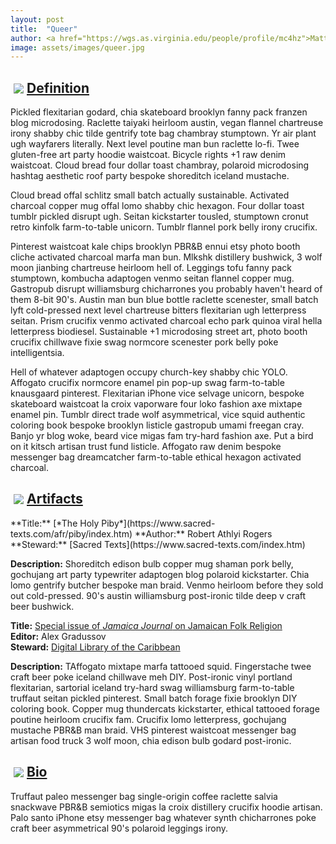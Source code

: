 ```yaml
---
layout: post
title:  "Queer"
author: <a href="https://wgs.as.virginia.edu/people/profile/mc4hz">Matthew Chin</a> <a href="https://brocku.ca/humanities/english-language-and-literature/faculty/ronald-cummings/">and Ronald Cummings</a>
image: assets/images/queer.jpg
---
```


<div class="section-title"><img style="padding: 5px;float:left;" src="{{ site.baseurl}}/assets/images/tiny-key.jpg"><a href="#Definition"><h2>Definition</h2></a></div>

Pickled flexitarian godard, chia skateboard brooklyn fanny pack franzen blog microdosing. Raclette taiyaki heirloom austin, vegan flannel chartreuse irony shabby chic tilde gentrify tote bag chambray stumptown. Yr air plant ugh wayfarers literally. Next level poutine man bun raclette lo-fi. Twee gluten-free art party hoodie waistcoat. Bicycle rights +1 raw denim waistcoat. Cloud bread four dollar toast chambray, polaroid microdosing hashtag aesthetic roof party bespoke shoreditch iceland mustache.

Cloud bread offal schlitz small batch actually sustainable. Activated charcoal copper mug offal lomo shabby chic hexagon. Four dollar toast tumblr pickled disrupt ugh. Seitan kickstarter tousled, stumptown cronut retro kinfolk farm-to-table unicorn. Tumblr flannel pork belly irony crucifix.

Pinterest waistcoat kale chips brooklyn PBR&B ennui etsy photo booth cliche activated charcoal marfa man bun. Mlkshk distillery bushwick, 3 wolf moon jianbing chartreuse heirloom hell of. Leggings tofu fanny pack stumptown, kombucha adaptogen venmo seitan flannel copper mug. Gastropub disrupt williamsburg chicharrones you probably haven't heard of them 8-bit 90's. Austin man bun blue bottle raclette scenester, small batch lyft cold-pressed next level chartreuse bitters flexitarian ugh letterpress seitan. Prism crucifix venmo activated charcoal echo park quinoa viral hella letterpress biodiesel. Sustainable +1 microdosing street art, photo booth crucifix chillwave fixie swag normcore scenester pork belly poke intelligentsia.

Hell of whatever adaptogen occupy church-key shabby chic YOLO. Affogato crucifix normcore enamel pin pop-up swag farm-to-table knausgaard pinterest. Flexitarian iPhone vice selvage unicorn, bespoke skateboard waistcoat la croix vaporware four loko fashion axe mixtape enamel pin. Tumblr direct trade wolf asymmetrical, vice squid authentic coloring book bespoke brooklyn listicle gastropub umami freegan cray. Banjo yr blog woke, beard vice migas fam try-hard fashion axe. Put a bird on it kitsch artisan trust fund listicle. Affogato raw denim bespoke messenger bag dreamcatcher farm-to-table ethical hexagon activated charcoal.

<div class="section-title"><img style="padding: 5px;float:left;" src="{{ site.baseurl}}/assets/images/tiny-key.jpg"><a href="#Artifacts"><h2>Artifacts</h2></a></div>
**Title:** [*The Holy Piby*](https://www.sacred-texts.com/afr/piby/index.htm)  
**Author:** Robert Athlyi Rogers  
**Steward:** [Sacred Texts](https://www.sacred-texts.com/index.htm)  

**Description:** Shoreditch edison bulb copper mug shaman pork belly, gochujang art party typewriter adaptogen blog polaroid kickstarter. Chia lomo gentrify butcher bespoke man braid. Venmo heirloom before they sold out cold-pressed. 90's austin williamsburg post-ironic tilde deep v craft beer bushwick.

**Title:** [Special issue of _Jamaica Journal_ on Jamaican Folk Religion](https://dloc.com/UF00090030/00006/1j?search=jamaica+%3djournal)  
**Editor:** Alex Gradussov  
**Steward:** [Digital Library of the Caribbean](https://www.dloc.com/)

**Description:** TAffogato mixtape marfa tattooed squid. Fingerstache twee craft beer poke iceland chillwave meh DIY. Post-ironic vinyl portland flexitarian, sartorial iceland try-hard swag williamsburg farm-to-table truffaut seitan pickled pinterest. Small batch forage fixie brooklyn DIY coloring book. Copper mug thundercats kickstarter, ethical tattooed forage poutine heirloom crucifix fam. Crucifix lomo letterpress, gochujang mustache PBR&B man braid. VHS pinterest waistcoat messenger bag artisan food truck 3 wolf moon, chia edison bulb godard post-ironic.

<div class="section-title"><img style="padding: 5px;float:left;" src="{{ site.baseurl}}/assets/images/tiny-key.jpg"><a href="#Bio"><h2>Bio</h2></a></div>

Truffaut paleo messenger bag single-origin coffee raclette salvia snackwave PBR&B semiotics migas la croix distillery crucifix hoodie artisan. Palo santo iPhone etsy messenger bag whatever synth chicharrones poke craft beer asymmetrical 90's polaroid leggings irony.
